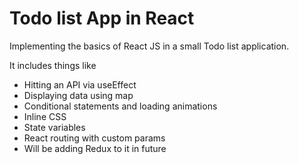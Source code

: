 # Todo list App in React

Implementing the basics of React JS in a small Todo list application.

It includes things like
- Hitting an API via useEffect
- Displaying data using map
- Conditional statements and loading animations
- Inline CSS
- State variables 
- React routing with custom params
- Will be adding Redux to it in future
